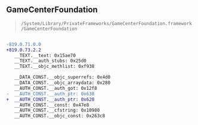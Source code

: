 ## GameCenterFoundation

> `/System/Library/PrivateFrameworks/GameCenterFoundation.framework/GameCenterFoundation`

```diff

-819.0.71.0.0
+819.0.73.2.2
   __TEXT.__text: 0x15ae70
   __TEXT.__auth_stubs: 0x25d0
   __TEXT.__objc_methlist: 0xf938

   __DATA_CONST.__objc_superrefs: 0x4d0
   __DATA_CONST.__objc_arraydata: 0x280
   __AUTH_CONST.__auth_got: 0x12f8
-  __AUTH_CONST.__auth_ptr: 0x638
+  __AUTH_CONST.__auth_ptr: 0x620
   __AUTH_CONST.__const: 0x47e8
   __AUTH_CONST.__cfstring: 0x10980
   __AUTH_CONST.__objc_const: 0x263c8

```
